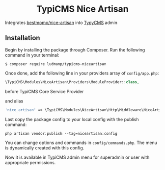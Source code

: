 <h1 align="center">TypiCMS Nice Artisan</h1>

Integrates [bestmomo/nice-artisan](https://github.com/bestmomo/nice-artisan) into [TypyCMS](https://github.com/TypiCMS/Base) admin

## Installation

Begin by installing the package through Composer. Run the following command in your terminal:

```
$ composer require ludmanp/typicms-niceartisan
```

Once done, add the following line in your providers array of `config/app.php`:

```php
\TypiCMS\Modules\NiceArtisan\Providers\ModuleProvider::class,
```

before TypiCMS Core Service Provider 

and alias 

```php
'nice_artisan' => \TypiCMS\Modules\NiceArtisan\Http\Middleware\NiceArtisan::class,
```

Last copy the package config to your local config with the publish command:

```
php artisan vendor:publish --tag=niceartisan:config
``` 

You can change options and commands in `config/commands.php`. The menu is dynamically created with this config.
 
Now it is available in TypiCMS admin menu for superadmin or user with appropriate permissions. 
